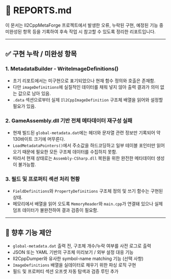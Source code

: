 ﻿# 📓 REPORTS.md

이 문서는 Il2CppMetaForge 프로젝트에서 발생한 오류, 누락된 구현, 예정된 기능 중 미완성된 항목 등을 기록하여 후속 작업 시 참고할 수 있도록 정리한 리포트입니다.

---

## ✅ 구현 누락 / 미완성 항목

### 1. MetadataBuilder - WriteImageDefinitions()

- 초기 리포트에서는 미구현으로 표기되었으나 현재 함수 정의와 호출은 존재함.
- 다만 `imageDefinitions`에 실질적인 데이터를 채워 넣지 않아 출력 결과가 의미 없는 값으로 남아 있음.
- `.data` 섹션으로부터 실제 `Il2CppImageDefinition` 구조체 배열을 읽어와 설정할 필요가 있음.


### 2. GameAssembly.dll 기반 전체 메타데이터 재구성 실패

- 현재 빌드된 `global-metadata.dat`에는 헤더와 문자열 관련 정보만 기록되어 약 130바이트 크기에 머무른다.
- `LoadMetadataPointers()`에서 주소값을 하드코딩하고 일부 테이블 포인터만 읽어 오기 때문에 필요한 모든 구조체 데이터를 수집하지 못함.
- 따라서 현재 상태로는 `Assembly-CSharp.dll` 복원을 위한 완전한 메타데이터 생성이 불가능함.

### 3. 필드 및 프로퍼티 섹션 처리 현황

- `FieldDefinitions`와 `PropertyDefinitions` 구조체 정의 및 쓰기 함수는 구현된 상태.
- 메모리에서 배열을 읽어 오도록 `MemoryReader`와 `main.cpp`가 연결돼 있으나 실제 덤프 데이터가 불완전하여 결과 검증이 필요함.

---

## 🧪 향후 기능 제안

- `global-metadata.dat` 출력 전, 구조체 개수/누락 여부를 사전 로그로 출력
- JSON 또는 YAML 기반의 구조체 미리보기 / 외부 설정 대응 기능
- Il2CppDumper와 유사한 symbol-name matching 기능 (선택 사항)
- `ImageDefinitions` 배열을 실데이터로 채우기 위한 파싱 로직 구현
- 필드 및 프로퍼티 섹션 오프셋 자동 탐색과 검증 루틴 추가

